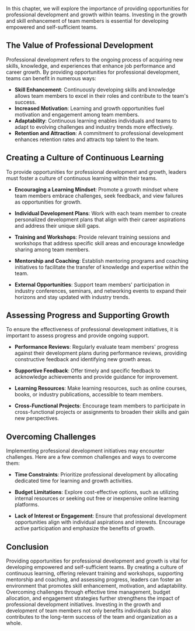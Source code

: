 
In this chapter, we will explore the importance of providing opportunities for professional development and growth within teams. Investing in the growth and skill enhancement of team members is essential for developing empowered and self-sufficient teams.

## The Value of Professional Development

Professional development refers to the ongoing process of acquiring new skills, knowledge, and experiences that enhance job performance and career growth. By providing opportunities for professional development, teams can benefit in numerous ways:

* **Skill Enhancement**: Continuously developing skills and knowledge allows team members to excel in their roles and contribute to the team's success.
* **Increased Motivation**: Learning and growth opportunities fuel motivation and engagement among team members.
* **Adaptability**: Continuous learning enables individuals and teams to adapt to evolving challenges and industry trends more effectively.
* **Retention and Attraction**: A commitment to professional development enhances retention rates and attracts top talent to the team.

## Creating a Culture of Continuous Learning

To provide opportunities for professional development and growth, leaders must foster a culture of continuous learning within their teams.

* **Encouraging a Learning Mindset**: Promote a growth mindset where team members embrace challenges, seek feedback, and view failures as opportunities for growth.

* **Individual Development Plans**: Work with each team member to create personalized development plans that align with their career aspirations and address their unique skill gaps.

* **Training and Workshops**: Provide relevant training sessions and workshops that address specific skill areas and encourage knowledge sharing among team members.

* **Mentorship and Coaching**: Establish mentoring programs and coaching initiatives to facilitate the transfer of knowledge and expertise within the team.

* **External Opportunities**: Support team members' participation in industry conferences, seminars, and networking events to expand their horizons and stay updated with industry trends.

## Assessing Progress and Supporting Growth

To ensure the effectiveness of professional development initiatives, it is important to assess progress and provide ongoing support.

* **Performance Reviews**: Regularly evaluate team members' progress against their development plans during performance reviews, providing constructive feedback and identifying new growth areas.

* **Supportive Feedback**: Offer timely and specific feedback to acknowledge achievements and provide guidance for improvement.

* **Learning Resources**: Make learning resources, such as online courses, books, or industry publications, accessible to team members.

* **Cross-Functional Projects**: Encourage team members to participate in cross-functional projects or assignments to broaden their skills and gain new perspectives.

## Overcoming Challenges

Implementing professional development initiatives may encounter challenges. Here are a few common challenges and ways to overcome them:

* **Time Constraints**: Prioritize professional development by allocating dedicated time for learning and growth activities.

* **Budget Limitations**: Explore cost-effective options, such as utilizing internal resources or seeking out free or inexpensive online learning platforms.

* **Lack of Interest or Engagement**: Ensure that professional development opportunities align with individual aspirations and interests. Encourage active participation and emphasize the benefits of growth.

## Conclusion

Providing opportunities for professional development and growth is vital for developing empowered and self-sufficient teams. By creating a culture of continuous learning, offering relevant training and workshops, supporting mentorship and coaching, and assessing progress, leaders can foster an environment that promotes skill enhancement, motivation, and adaptability. Overcoming challenges through effective time management, budget allocation, and engagement strategies further strengthens the impact of professional development initiatives. Investing in the growth and development of team members not only benefits individuals but also contributes to the long-term success of the team and organization as a whole.
